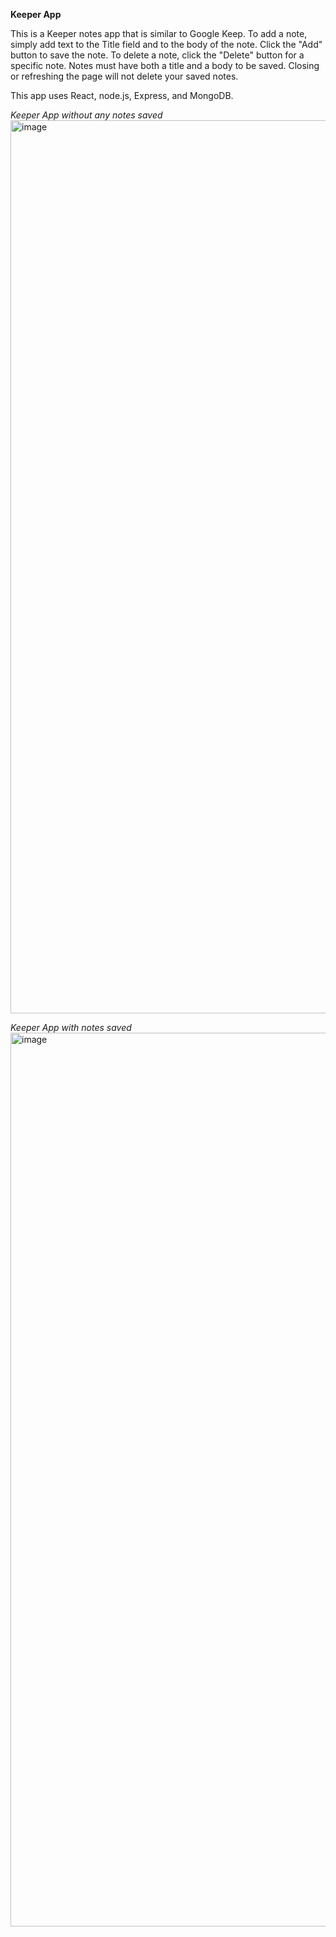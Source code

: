 **Keeper App**

This is a Keeper notes app that is similar to Google Keep. To add a note, simply add text to the Title field and to the body of the note. Click the "Add" button to save the note. To delete a note, click the "Delete" button for a specific note. Notes must have both a title and a body to be saved. Closing or refreshing the page will not delete your saved notes.

This app uses React, node.js, Express, and MongoDB. 

*Keeper App without any notes saved*
<img width="1429" alt="image" src="https://github.com/angelamu2012/KeeperApp/assets/23000236/61e938b9-ffc4-4ecb-bf3e-7e1d9c7bb104">

*Keeper App with notes saved*
<img width="1430" alt="image" src="https://github.com/angelamu2012/KeeperApp/assets/23000236/cb81fc20-8af8-4649-922a-fc7dbd0dafe6">


